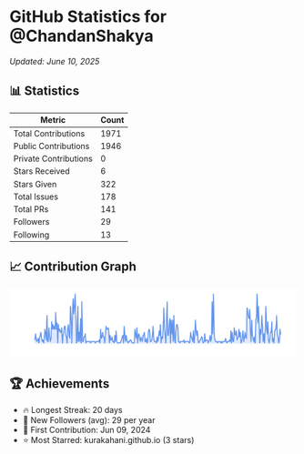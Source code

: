 # GitHub Statistics for @ChandanShakya
*Updated: June 10, 2025*

## 📊 Statistics
| Metric | Count |
|--------|--------|
| Total Contributions | 1971 |
| Public Contributions | 1946 |
| Private Contributions | 0 |
| Stars Received | 6 |
| Stars Given | 322 |
| Total Issues | 178 |
| Total PRs | 141 |
| Followers | 29 |
| Following | 13 |

## 📈 Contribution Graph

![Contribution Graph](./contribution_graph.png)

## 🏆 Achievements

- 🔥 Longest Streak: 20 days
- 👥 New Followers (avg): 29 per year
- 📅 First Contribution: Jun 09, 2024
- ⭐ Most Starred: kurakahani.github.io (3 stars)
